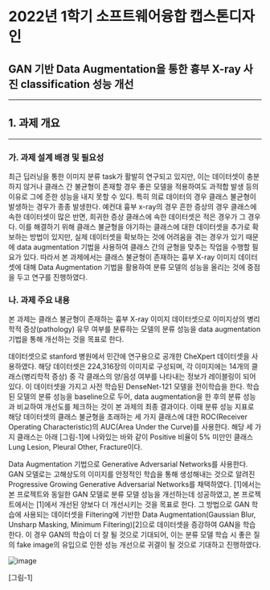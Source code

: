 # 2022년 1학기 소프트웨어융합 캡스톤디자인
## GAN 기반 Data Augmentation을 통한 흉부 X-ray 사진 classification 성능 개선
---
## 1. 과제 개요
---
### 가. 과제 설계 배경 및 필요성
 최근 딥러닝을 통한 이미지 분류 task가 활발히 연구되고 있지만, 이는 데이터셋이 충분하지 않거나 클래스 간 불균형이 존재할 경우 좋은 모델을 적용하여도 과적합 발생 등의 이유로 그에 준한 성능을 내지 못할 수 있다. 특히 의료 데이터의 경우 클래스 불균형이 발생하는 경우가 종종 발생한다. 예컨대 흉부 x-ray의 경우 흔한 증상의 경우 클래스에 속한 데이터셋이 많은 반면, 희귀한 증상 클래스에 속한 데이터셋은 적은 경우가 그 경우다. 이를 해결하기 위해 클래스 불균형을 야기하는 클래스에 대한 데이터셋을 추가로 확보하는 방법이 있지만, 실제 데이터셋을 확보하는 것에 어려움을 겪는 경우가 있기 때문에 data augmentation 기법을 사용하여 클래스 간의 균형을 맞추는 작업을 수행할 필요가 있다. 따라서 본 과제에서는 클래스 불균형이 존재하는 흉부 X-ray 이미지 데이터셋에 대해 Data Augmentation 기법을 활용하여 분류 모델의 성능을 올리는 것에 중점을 두고 연구를 진행하였다.
 
### 나. 과제 주요 내용

  본 과제는 클래스 불균형이 존재하는 흉부 X-ray 이미지 데이터셋으로 이미지상의 병리학적 증상(pathology) 유무 여부를 분류하는 모델의 분류 성능을 data augmentation 기법을 통해 개선하는 것을 목표로 한다. 
 
 데이터셋으로 stanford 병원에서 민간에 연구용으로 공개한 CheXpert 데이터셋을 사용하였다. 해당 데이터셋은 224,316장의 이미지로 구성되며, 각 이미지에는 14개의 클래스(병리학적 증상) 중 각 클래스의 양/음성 여부를 나타내는 정보가 레이블링이 되어 있다. 이 데이터셋을 가지고 사전 학습된 DenseNet-121 모델을 전이학습을 한다. 학습된 모델의 분류 성능을 baseline으로 두어, data augmentation을 한 후의 분류 성능과 비교하여 개선도를 체크하는 것이 본 과제의 최종 결과이다. 이때 분류 성능 지표로 해당 데이터셋의 클래스 불균형을 초래하는 세 가지 클래스에 대한 ROC(Receiver Operating Characteristic)의 AUC(Area Under the Curve)를 사용한다. 해당 세 가지 클래스는 아래 [그림-1]에 나와있는 바와 같이 Positive 비율이 5% 미만인 클래스 Lung Lesion, Pleural Other, Fracture이다. 
 
 Data Augmentation 기법으로 Generative Adversarial Networks를 사용한다. GAN 모델로는 고해상도의 이미지를 안정적인 학습을 통해 생성해내는 것으로 알려진 Progressive Growing Generative Adversarial Networks를 채택하였다. [1]에서는 본 프로젝트와 동일한 GAN 모델로 분류 모델 성능을 개선하는데 성공하였고, 본 프로젝트에서는 [1]에서 개선된 양보다 더 개선시키는 것을 목표로 한다. 그 방법으로 GAN 학습에 사용되는 데이터셋을 Filtering에 기반한 Data Augmentation(Gaussian Blur, Unsharp Masking, Minimum Filtering)[2]으로 데이터셋을 증강하여 GAN을 학습한다. 이 경우 GAN의 학습이 더 잘 될 것으로 기대되어, 이는 분류 모델 학습 시 좋은 질의 fake image의 유입으로 인한 성능 개선으로 귀결이 될 것으로 기대하고 진행하였다. 
 
![image](https://user-images.githubusercontent.com/52408669/174017250-2dbee843-0bf5-46c4-97b2-3d27df6b5f2d.png)


[그림-1]
